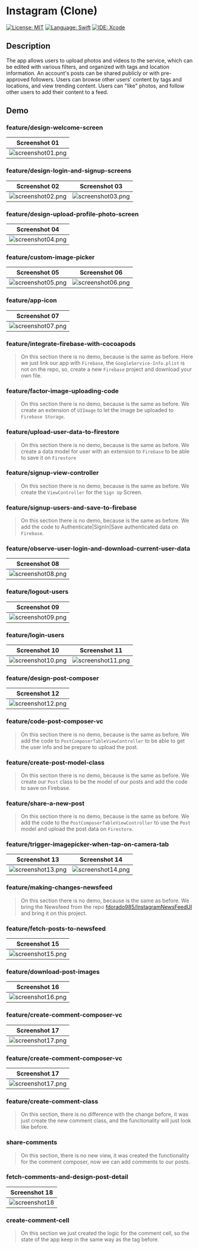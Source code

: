 # Instagram (Clone)
[![License: MIT](https://img.shields.io/badge/License-MIT-yellow.svg)](https://opensource.org/licenses/MIT)
[![Language: Swift](https://img.shields.io/badge/Language-Swift-red.svg)](https://swift.org/blog/)
[![IDE: Xcode](https://img.shields.io/badge/IDE-Xcode%2010.3-blue.svg)](https://developer.apple.com/xcode/)

## Description
The app allows users to upload photos and videos to the service, which can be edited with various filters, and organized with tags and location information. An account's posts can be shared publicly or with pre-approved followers. Users can browse other users' content by tags and locations, and view trending content. Users can "like" photos, and follow other users to add their content to a feed.

## Demo
### feature/design-welcome-screen
| Screenshot 01 |
| ------------- |
| ![screenshot01.png](.screenshots/screenshot01.png) |

### feature/design-login-and-signup-screens
| Screenshot 02 | Screenshot 03 |
| ------------- | ------------- |
| ![screenshot02.png](.screenshots/screenshot02.png) | ![screenshot03.png](.screenshots/screenshot03.png) |

### feature/design-upload-profile-photo-screen
| Screenshot 04 |
| ------------- |
| ![screenshot04.png](.screenshots/screenshot04.png) |

### feature/custom-image-picker
| Screenshot 05 | Screenshot 06 |
| ------------- | ------------- |
| ![screenshot05.png](.screenshots/screenshot05.png) | ![screenshot06.png](.screenshots/screenshot06.png) |

### feature/app-icon
| Screenshot 07 |
| ------------- |
| ![screenshot07.png](.screenshots/screenshot07.png) |

### feature/integrate-firebase-with-cocoapods
> On this section there is no demo, because is the same as before.
> Here we just link our app with `Firebase`, the `GoogleService-Info.plist` is not on the repo, so, create a new `Firebase` project and download your own file.

### feature/factor-image-uploading-code
> On this section there is no demo, because is the same as before.
> We create an extension of `UIImage` to let the image be uploaded to `Firebase Storage`.

### feature/upload-user-data-to-firestore
> On this section there is no demo, because is the same as before.
> We create a data model for user with an extension to `Firebase` to be able to save it on `Firestore`

### feature/signup-view-controller
> On this section there is no demo, because is the same as before.
> We create the `ViewController` for the `Sign Up` Screen.

### feature/signup-users-and-save-to-firebase
> On this section there is no demo, because is the same as before.
> We add the code to Authenticate|SignIn|Save authenticated data on `Firebase`.

### feature/observe-user-login-and-download-current-user-data
| Screenshot 08 |
| ------------- |
| ![screenshot08.png](.screenshots/screenshot08.png) |

### feature/logout-users
| Screenshot 09 |
| ------------- |
| ![screenshot09.png](.screenshots/screenshot09.png) |

### feature/login-users
| Screenshot 10 | Screenshot 11 |
| ------------- | ------------- |
| ![screenshot10.png](.screenshots/screenshot10.png) | ![screenshot11.png](.screenshots/screenshot11.png) |

### feature/design-post-composer
| Screenshot 12 |
| ------------- |
| ![screenshot12.png](.screenshots/screenshot12.png) |

### feature/code-post-composer-vc
> On this section there is no demo, because is the same as before.
> We add the code to `PostComposerTableViewController` to be able to get the user info and be prepare to upload the post.

### feature/create-post-model-class
> On this section there is no demo, because is the same as before.
> We create our `Post` class to be the model of our posts and add the code to save on Firebase.

### feature/share-a-new-post
> On this section there is no demo, because is the same as before.
> We add the code to the `PostComposerTableViewController` to use the `Post` model and upload the post data on `Firestore`.

### feature/trigger-imagepicker-when-tap-on-camera-tab
| Screenshot 13 | Screenshot 14 |
| ------------- | ------------- |
| ![screenshot13.png](.screenshots/screenshot13.png) | ![screenshot14.png](.screenshots/screenshot14.png) |

### feature/making-changes-newsfeed
> On this section there is no demo, because is the same as before.
> We bring the Newsfeed from the repo [fdorado985/InstagramNewsFeedUI](https://github.com/fdorado985/InstagramNewsFeedUI) and bring it on this project.

### feature/fetch-posts-to-newsfeed
| Screenshot 15 |
| ------------- |
| ![screenshot15.png](.screenshots/screenshot15.png) |

### feature/download-post-images
| Screenshot 16 |
| ------------- |
| ![screenshot16.png](.screenshots/screenshot16.png) |

### feature/create-comment-composer-vc
| Screenshot 17 |
| ------------- |
| ![screenshot17.png](.screenshots/screenshot17.png) |

### feature/create-comment-composer-vc
| Screenshot 17 |
| ------------- |
| ![screenshot17.png](.screenshots/screenshot17.png) |

### feature/create-comment-class
> On this section, there is no difference with the change before, it was just create the new comment class, and the functionality will just look like before.

### share-comments
> On this section, there is no new view, it was created the functionality for the comment composer, now we can add comments to our posts.

### fetch-comments-and-design-post-detail
| Screenshot 18 |
| ------------- |
| ![screenshot18](.screenshots/screenshot18.jpeg) |

### create-comment-cell
> On this section we just created the logic for the comment cell, so the state of the app keep in the same way as the tag before.